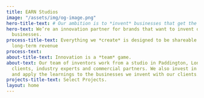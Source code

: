 ```yaml
---
title: EARN Studios
image: "/assets/img/og-image.png"
hero-title-text: # Our ambition is to *invent* businesses that get the world talking.
hero-text: We’re an innovation partner for brands that want to invent or grow disruptive
  businesses.
process-title-text: Everything we *create* is designed to be shareable and deliver
  long-term revenue
process-text: 
about-title-text: Innovation is a *team* game.
about-text: Our team of inventors work from a studio in Paddington, London, alongside
  clients, industry experts and commercial partners. We also invest in our own ideas
  and apply the learnings to the businesses we invent with our clients.
projects-title-text: Select Projects.
layout: home
---
```


